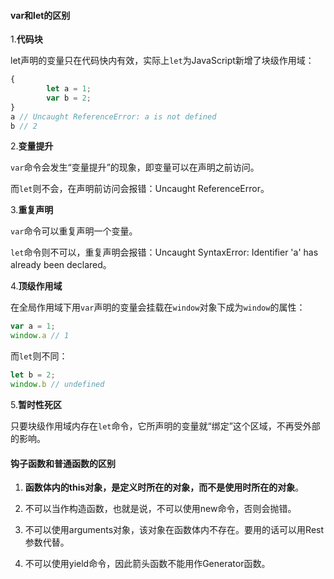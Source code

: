#### var和let的区别

1.**代码块**

let声明的变量只在代码快内有效，实际上`let`为JavaScript新增了块级作用域：
```js
{
		let a = 1;
		var b = 2;
}
a // Uncaught ReferenceError: a is not defined
b // 2
```

2.**变量提升**

`var`命令会发生“变量提升”的现象，即变量可以在声明之前访问。

而`let`则不会，在声明前访问会报错：Uncaught ReferenceError。

3.**重复声明**

`var`命令可以重复声明一个变量。

`let`命令则不可以，重复声明会报错：Uncaught SyntaxError: Identifier 'a' has already been declared。

4.**顶级作用域**

在全局作用域下用`var`声明的变量会挂载在`window`对象下成为`window`的属性：
```js
var a = 1;
window.a // 1
```

而`let`则不同：
```js
let b = 2;
window.b // undefined
```

5.**暂时性死区**

只要块级作用域内存在`let`命令，它所声明的变量就“绑定”这个区域，不再受外部的影响。

#### 钩子函数和普通函数的区别

1. **函数体内的this对象，是定义时所在的对象，而不是使用时所在的对象**。

2. 不可以当作构造函数，也就是说，不可以使用new命令，否则会抛错。

3. 不可以使用arguments对象，该对象在函数体内不存在。要用的话可以用Rest参数代替。

4. 不可以使用yield命令，因此箭头函数不能用作Generator函数。
